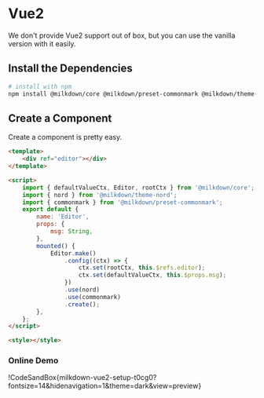 # Vue2

We don't provide Vue2 support out of box, but you can use the vanilla version with it easily.

## Install the Dependencies

```bash
# install with npm
npm install @milkdown/core @milkdown/preset-commonmark @milkdown/theme-nord
```

## Create a Component

Create a component is pretty easy.

```html
<template>
    <div ref="editor"></div>
</template>

<script>
    import { defaultValueCtx, Editor, rootCtx } from '@milkdown/core';
    import { nord } from '@milkdown/theme-nord';
    import { commonmark } from '@milkdown/preset-commonmark';
    export default {
        name: 'Editor',
        props: {
            msg: String,
        },
        mounted() {
            Editor.make()
                .config((ctx) => {
                    ctx.set(rootCtx, this.$refs.editor);
                    ctx.set(defaultValueCtx, this.$props.msg);
                })
                .use(nord)
                .use(commonmark)
                .create();
        },
    };
</script>

<style></style>
```

### Online Demo

!CodeSandBox{milkdown-vue2-setup-t0cg0?fontsize=14&hidenavigation=1&theme=dark&view=preview}
